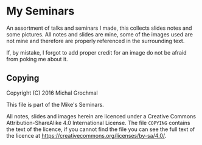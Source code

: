 My Seminars
===========

An assortment of talks and seminars I made, this collects slides notes and some
pictures.  All notes and slides are mine, some of the images used are not mine
and therefore are properly referenced in the surrounding text.

If, by mistake, I forgot to add proper credit for an image do not be afraid
from poking me about it.

Copying
-------

Copyright (C) 2016 Michal Grochmal

This file is part of the Mike's Seminars.

All notes, slides and images herein are licenced under a Creative Commons
Attribution-ShareAlike 4.0 International License.  The file `COPYING` contains
the text of the licence, if you cannot find the file you can see the full text
of the licence at <https://creativecommons.org/licenses/by-sa/4.0/>.

